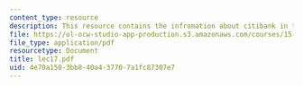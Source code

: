 ```yaml
---
content_type: resource
description: This resource contains the infromation about citibank in this course.
file: https://ol-ocw-studio-app-production.s3.amazonaws.com/courses/15-963-management-accounting-and-control-spring-2007/4e70a1503bb840a437707a1fc87307e7_lec17.pdf
file_type: application/pdf
resourcetype: Document
title: lec17.pdf
uid: 4e70a150-3bb8-40a4-3770-7a1fc87307e7
---
```

